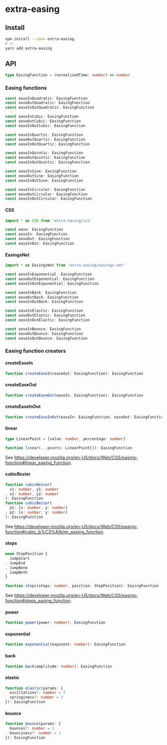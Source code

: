 # extra-easing
## Install
```sh
npm install --save extra-easing
# or
yarn add extra-easing
```

## API
```ts
type EasingFunction = (normalizedTime: number) => number
```

### Easing functions
```ts
const easeInQuadratic: EasingFunction
const easeOutQuadratic: EasingFunction
const easeInOutQuadratic: EasingFunction

const easeInCubic: EasingFunction
const easeOutCubic: EasingFunction
const easeInOutCubic: EasingFunction

const easeInQuartic: EasingFunction
const easeOutQuartic: EasingFunction
const easeInOutQuartic: EasingFunction

const easeInQuintic: EasingFunction
const easeOutQuintic: EasingFunction
const easeInOutQuintic: EasingFunction

const easeInSine: EasingFunction
const easeOutSine: EasingFunction
const easeInOutSine: EasingFunction

const easeInCircular: EasingFunction
const easeOutCircular: EasingFunction
const easeInOutCircular: EasingFunction
```

#### CSS
```ts
import * as CSS from 'extra-easing/css'

const ease: EasingFunction
const easeIn: EasingFunction
const easeOut: EasingFunction
const easeInOut: EasingFunction
```

#### EasingsNet
```ts
import * as EasingsNet from 'extra-easing/easings-net'

const easeInExponential: EasingFunction
const easeOutExponential: EasingFunction
const easeInOutExponential: EasingFunction

const easeInBack: EasingFunction
const easeOutBack: EasingFunction
const easeInOutBack: EasingFunction

const easeInElastic: EasingFunction
const easeOutElastic: EasingFunction
const easeInOutElastic: EasingFunction

const easeInBounce: EasingFunction
const easeOutBounce: EasingFunction
const easeInOutBounce: EasingFunction
```

### Easing function creators
#### createEaseIn
```ts
function createEaseIn(easeOut: EasingFunction): EasingFunction
```

#### createEaseOut
```ts
function createEaseOut(easeIn: EasingFunction): EasingFunction
```

#### createEaseInOut
```ts
function createEaseInOut(easeIn: EasingFunction, easeOut: EasingFunction): EasingFunction
```

#### linear
```ts
type LinearPoint = [value: number, percentage: number]

function linear(...points: LinearPoint[]): EasingFunction
```

See <https://developer.mozilla.org/en-US/docs/Web/CSS/easing-function#linear_easing_function>.

#### cubicBezier
```ts
function cubicBezier(
  x1: number, y1: number
, x2: number, y2: number
): EasingFunction
function cubicBezier(
  p1: [x: number, y: number]
, p2: [x: number, y: number]
): EasingFunction
```

See <https://developer.mozilla.org/en-US/docs/Web/CSS/easing-function#cubic_b%C3%A9zier_easing_function>.

#### steps
```ts
enum StepPosition {
  JumpStart
, JumpEnd
, JumpNone
, JumpBoth
}

function steps(steps: number, position: StepPosition): EasingFunction 
```

See <https://developer.mozilla.org/en-US/docs/Web/CSS/easing-function#steps_easing_function>.

#### power
```ts
function power(power: number): EasingFunction
```

#### exponential
```ts
function exponential(exponent: number): EasingFunction
```

#### back
```ts
function back(amplitude: number): EasingFunction
```

#### elastic
```ts
function elastic(params: {
  oscillations?: number = 3
  springiness?: number = 3
}): EasingFunction
```

#### bounce
```ts
function bounce(params: {
  bounces?: number = 3
  bounciness?: number = 2
}): EasingFunction
```
